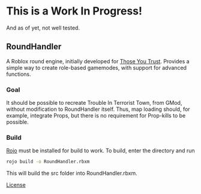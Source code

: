 # This is a Work In Progress!
And as of yet, not well tested.

## RoundHandler
A Roblox round engine, initially developed for [Those You Trust](https://www.roblox.com/games/2848381272). Provides a simple way to create role-based gamemodes, with support for advanced functions.

### Goal
It should be possible to recreate Trouble In Terrorist Town, from GMod, without modification to RoundHandler itself.
Thus, map loading should, for example, integrate Props, but there is no requirement for Prop-kills to be possible.

### Build
[Rojo](https://github.com/rojo-rbx/rojo) must be installed for build to work.
To build, enter the directory and run
```bash
rojo build -o RoundHandler.rbxm
```
This will build the src folder into RoundHandler.rbxm.

[License](https://github.com/Skekdog/RoundHandler/blob/master/LICENSE)